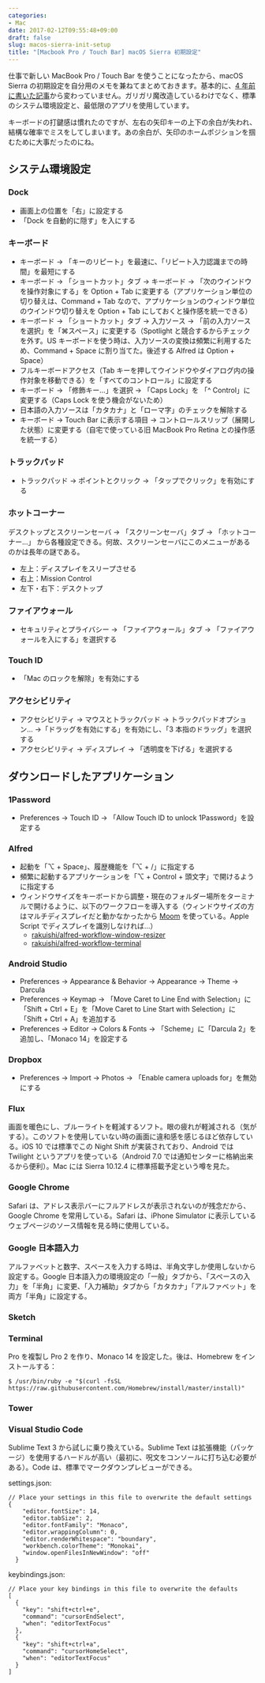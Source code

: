 ```yaml
---
categories:
- Mac
date: 2017-02-12T09:55:48+09:00
draft: false
slug: macos-sierra-init-setup
title: "[Macbook Pro / Touch Bar] macOS Sierra 初期設定"
---
```


仕事で新しい MacBook Pro / Touch Bar を使うことになったから、macOS Sierra の初期設定を自分用のメモを兼ねてまとめておきます。基本的に、[4 年前に書いた記事](/archives/5571/)から変わっていません。ガリガリ魔改造しているわけでなく、標準のシステム環境設定と、最低限のアプリを使用しています。

キーボードの打鍵感は慣れたのですが、左右の矢印キーの上下の余白が失われ、結構な確率でミスをしてしまいます。あの余白が、矢印のホームポジションを掴むために大事だったのにね。

## システム環境設定

### Dock

- 画面上の位置を「右」に設定する
- 「Dock を自動的に隠す」を入にする

### キーボード

- キーボード → 「キーのリピート」を最速に、「リピート入力認識までの時間」を最短にする
- キーボード → 「ショートカット」タブ → キーボード → 「次のウインドウを操作対象にする」を Option + Tab に変更する（アプリケーション単位の切り替えは、Command + Tab なので、アプリケーションのウィンドウ単位のウインドウ切り替えを Option + Tab にしておくと操作感を統一できる）
- キーボード → 「ショートカット」タブ → 入力ソース → 「前の入力ソースを選択」を「⌘スペース」に変更する（Spotlight と競合するからチェックを外す。US キーボードを使う時は、入力ソースの変換は頻繁に利用するため、Command + Space に割り当てた。後述する Alfred は Option + Space）
- フルキーボードアクセス（Tab キーを押してウインドウやダイアログ内の操作対象を移動できる）を「すべてのコントロール」に設定する
- キーボード → 「修飾キー...」を選択 → 「Caps Lock」を 「^ Control」に変更する（Caps Lock を使う機会がないため）
- 日本語の入力ソースは「カタカナ」と「ローマ字」のチェックを解除する
- キーボード → Touch Bar に表示する項目 → コントロールスリップ（展開した状態）に変更する（自宅で使っている旧 MacBook Pro Retina との操作感を統一する）

### トラックパッド

- トラックパッド → ポイントとクリック → 「タップでクリック」を有効にする

### ホットコーナー

デスクトップとスクリーンセーバ → 「スクリーンセーバ」タブ → 「ホットコーナー...」 から各種設定できる。何故、スクリーンセーバにこのメニューがあるのかは長年の謎である。

- 左上：ディスプレイをスリープさせる
- 右上：Mission Control
- 左下・右下：デスクトップ  

### ファイアウォール

- セキュリティとプライバシー → 「ファイアウォール」タブ → 「ファイアウォールを入にする」を選択する

### Touch ID

- 「Mac のロックを解除」を有効にする

### アクセシビリティ

- アクセシビリティ → マウスとトラックパッド → トラックパッドオプション... →「ドラッグを有効にする」を有効にし、「3 本指のドラッグ」を選択する
- アクセシビリティ → ディスプレイ → 「透明度を下げる」を選択する

## ダウンロードしたアプリケーション

### 1Password

- Preferences → Touch ID → 「Allow Touch ID to unlock 1Password」を設定する

### Alfred

- 起動を「⌥ + Space」、履歴機能を「⌥ + /」に指定する
- 頻繁に起動するアプリケーションを「⌥ + Control + 頭文字」で開けるように指定する
- ウィンドウサイズをキーボードから調整・現在のフォルダー場所をターミナルで開けるように、以下のワークフローを導入する（ウィンドウサイズの方はマルチディスプレイだと動かなかったから [Moom](https://itunes.apple.com/jp/app/id419330170?at=11l3RT) を使っている。Apple Script でディスプレイを識別しなければ…）
  - [rakuishi/alfred-workflow-window-resizer](https://github.com/rakuishi/alfred-workflow-window-resizer)
  - [rakuishi/alfred-workflow-terminal](https://github.com/rakuishi/alfred-workflow-terminal)

### Android Studio

- Preferences → Appearance & Behavior → Appearance → Theme → Darcula
- Preferences → Keymap → 「Move Caret to Line End with Selection」に「Shift + Ctrl + E」を「Move Caret to Line Start with Selection」に「Shift + Ctrl + A」を追加する
- Preferences → Editor → Colors & Fonts → 「Scheme」に「Darcula 2」を追加し、「Monaco 14」を設定する

### Dropbox

- Preferences → Import → Photos → 「Enable camera uploads for」を無効にする

### Flux

画面を暖色にし、ブルーライトを軽減するソフト。眼の疲れが軽減される（気がする）。このソフトを使用していない時の画面に違和感を感じるほど依存している。iOS 10 では標準でこの Night Shift が実装されており、Android では Twilight というアプリを使っている（Android 7.0 では通知センターに格納出来るから便利）。Mac には Sierra 10.12.4 に標準搭載予定という噂を見た。

### Google Chrome

Safari は、アドレス表示バーにフルアドレスが表示されないのが残念だから、Google Chrome を常用している。Safari は、iPhone Simulator に表示しているウェブページのソース情報を見る時に使用している。

### Google 日本語入力

アルファベットと数字、スペースを入力する時は、半角文字しか使用しないから設定する。Google 日本語入力の環境設定の「一般」タブから、「スペースの入力」を「半角」に変更、「入力補助」タブから「カタカナ」「アルファベット」を両方「半角」に設定する。

### Sketch

### Terminal

Pro を複製し Pro 2 を作り、Monaco 14 を設定した。後は、Homebrew をインストールする：

```
$ /usr/bin/ruby -e "$(curl -fsSL https://raw.githubusercontent.com/Homebrew/install/master/install)"
```

### Tower

### Visual Studio Code

Sublime Text 3 から試しに乗り換えている。Sublime Text は拡張機能（パッケージ）を使用するハードルが高い（最初に、呪文をコンソールに打ち込む必要がある）。Code は、標準でマークダウンプレビューができる。

settings.json:

```
// Place your settings in this file to overwrite the default settings
{
    "editor.fontSize": 14,
    "editor.tabSize": 2,
    "editor.fontFamily": "Monaco",
    "editor.wrappingColumn": 0,
    "editor.renderWhitespace": "boundary",
    "workbench.colorTheme": "Monokai",
    "window.openFilesInNewWindow": "off"
  }
```

keybindings.json:

```
// Place your key bindings in this file to overwrite the defaults
[
  {
    "key": "shift+ctrl+e",
    "command": "cursorEndSelect",
    "when": "editorTextFocus"
  },
  {
    "key": "shift+ctrl+a",
    "command": "cursorHomeSelect",
    "when": "editorTextFocus"
  }
]
```

